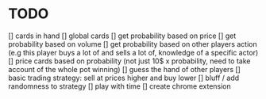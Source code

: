 # TODO
[] cards in hand
[] global cards
[] get probability based on price
[] get probability based on volume
[] get probability based on other players action (e.g this player buys a lot of and sells a lot of, knowledge of a specific actor)
[] price cards based on probability (not just 10$ x probability, need to take account of the whole pot winning)
    [] guess the hand of other players
[] basic trading strategy: sell at prices higher and buy lower
[] bluff / add randomness to strategy
[] play with time
[] create chrome extension